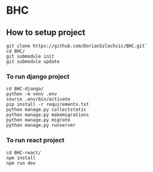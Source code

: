 # BHC

## How to setup project
```
git clone https://github.com/DorianSzlachcic/BHC.git`
cd BHC/
git submodule init
git submodule update
```

### To run django project
```
cd BHC-django/
python -m venv .env
source .env/bin/activate
pip install -r requirements.txt
python manage.py collectstatic
python manage.py makemigrations
python manage.py migrate
python manage.py runserver
```

### To run react project
```
cd BHC-react/
npm install
npm run dev
```
